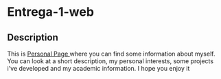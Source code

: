 # Entrega-1-web

<h2>Description </h2>
<p>This is <a href="https://www.facebook.com/hectordavid27">Personal Page </a>where you can find some information about myself. 
You can look at a short description, my personal interests, some projects i've developed and my academic information.
I hope you enjoy it</p>
